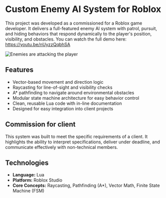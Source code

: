 # Custom Enemy AI System for Roblox

This project was developed as a commissioned for a Roblox game developer. It delivers a full-featured enemy AI system with patrol, pursuit, and hiding behaviors that respond dynamically to the player's position, visibility, and obstacles.
You can watch the full demo here: https://youtu.be/nUyzzQqbhSA

![Enemies are attacking the player](enemy-attacking.gif)

## Features

- Vector-based movement and direction logic  
- Raycasting for line-of-sight and visibility checks  
- A* pathfinding to navigate around environmental obstacles  
- Modular state machine architecture for easy behavior control  
- Clean, reusable Lua code with in-line documentation  
- Designed for easy integration into client projects

## Commission for client

This system was built to meet the specific requirements of a client. It highlights the ability to interpret specifications, deliver under deadline, and communicate effectively with non-technical members.

## Technologies

- **Language:** Lua  
- **Platform:** Roblox Studio  
- **Core Concepts:** Raycasting, Pathfinding (A*), Vector Math, Finite State Machine (FSM)